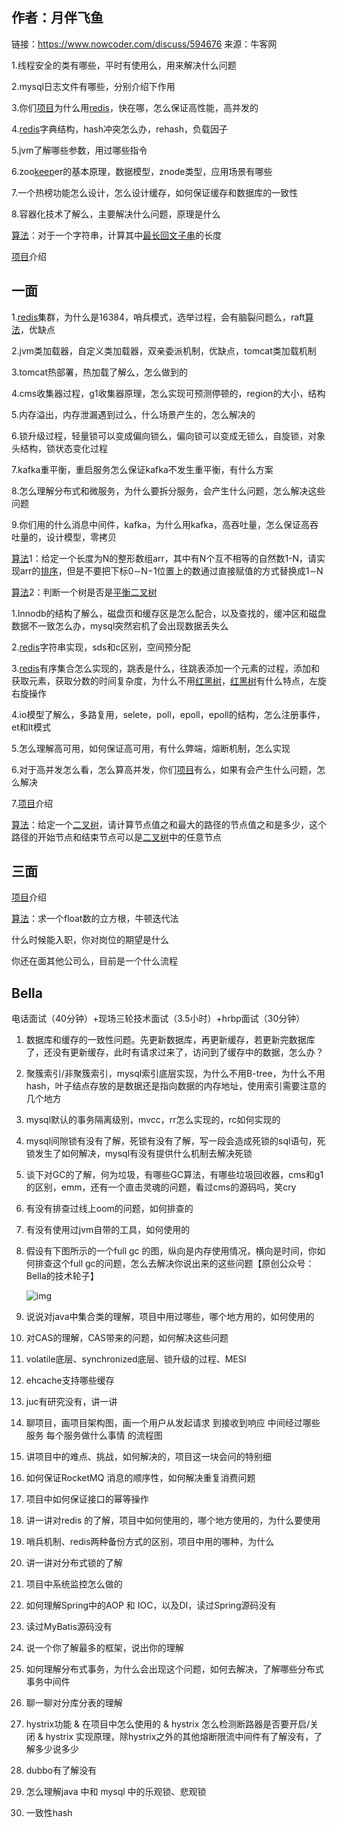 ## 作者：月伴飞鱼

链接：https://www.nowcoder.com/discuss/594676
来源：牛客网



1.线程安全的类有哪些，平时有使用么，用来解决什么问题 

 2.mysql日志文件有哪些，分别介绍下作用 

 3.你们[项目]()为什么用[redis]()，快在哪，怎么保证高性能，高并发的 

 4.[redis]()字典结构，hash冲突怎么办，rehash，负载因子 

 5.jvm了解哪些参数，用过哪些指令 

 6.zoo[keep]()er的基本原理，数据模型，znode类型，应用场景有哪些 

 7.一个热榜功能怎么设计，怎么设计缓存，如何保证缓存和数据库的一致性 

 8.容器化技术了解么，主要解决什么问题，原理是什么 

 [算法]()：对于一个字符串，计算其中[最长回文子串]()的长度 

 [项目]()介绍



## 一面 

 1.[redis]()集群，为什么是16384，哨兵模式，选举过程，会有脑裂问题么，raft[算法]()，优缺点 

 2.jvm类加载器，自定义类加载器，双亲委派机制，优缺点，tomcat类加载机制 

 3.tomcat热部署，热加载了解么，怎么做到的 

 4.cms收集器过程，g1收集器原理，怎么实现可预测停顿的，region的大小，结构 

 5.内存溢出，内存泄漏遇到过么，什么场景产生的，怎么解决的 

 6.锁升级过程，轻量锁可以变成偏向锁么，偏向锁可以变成无锁么，自旋锁，对象头结构，锁状态变化过程 

 7.kafka重平衡，重启服务怎么保证kafka不发生重平衡，有什么方案 

 8.怎么理解分布式和微服务，为什么要拆分服务，会产生什么问题，怎么解决这些问题 

 9.你们用的什么消息中间件，kafka，为什么用kafka，高吞吐量，怎么保证高吞吐量的，设计模型，零拷贝 

 [算法]()1：给定一个长度为N的整形数组arr，其中有N个互不相等的自然数1-N，请实现arr的[排序]()，但是不要把下标0∼N−1位置上的数通过直接赋值的方式替换成1∼N 

 [算法]()2：判断一个树是否是[平衡二叉树]()



1.Innodb的结构了解么，磁盘页和缓存区是怎么配合，以及查找的，缓冲区和磁盘数据不一致怎么办，mysql突然宕机了会出现数据丢失么 

 2.[redis]()字符串实现，sds和c区别，空间预分配 

 3.[redis]()有序集合怎么实现的，跳表是什么，往跳表添加一个元素的过程，添加和获取元素，获取分数的时间复杂度，为什么不用[红黑树]()，[红黑树]()有什么特点，左旋右旋操作 

 4.io模型了解么，多路复用，selete，poll，epoll，epoll的结构，怎么注册事件，et和lt模式 

 5.怎么理解高可用，如何保证高可用，有什么弊端，熔断机制，怎么实现 

 6.对于高并发怎么看，怎么算高并发，你们[项目]()有么，如果有会产生什么问题，怎么解决 

 7.[项目]()介绍 

 [算法]()：给定一个[二叉树]()，请计算节点值之和最大的路径的节点值之和是多少，这个路径的开始节点和结束节点可以是[二叉树]()中的任意节点

## 三面

[项目](https://www.nowcoder.com/jump/super-jump/word?word=项目)介绍

[算法](https://www.nowcoder.com/jump/super-jump/word?word=算法)：求一个float数的立方根，牛顿迭代法

什么时候能入职，你对岗位的期望是什么

你还在面其他公司么，目前是一个什么流程

## Bella

电话面试（40分钟）+现场三轮技术面试（3.5小时）+hrbp面试（30分钟）

1. 数据库和缓存的一致性问题。先更新数据库，再更新缓存，若更新完数据库了，还没有更新缓存，此时有请求过来了，访问到了缓存中的数据，怎么办？

2. 聚簇索引/非聚簇索引，mysql索引底层实现，为什么不用B-tree，为什么不用hash，叶子结点存放的是数据还是指向数据的内存地址，使用索引需要注意的几个地方

3. mysql默认的事务隔离级别，mvcc，rr怎么实现的，rc如何实现的

4. mysql间隙锁有没有了解，死锁有没有了解，写一段会造成死锁的sql语句，死锁发生了如何解决，mysql有没有提供什么机制去解决死锁

5. 谈下对GC的了解，何为垃圾，有哪些GC算法，有哪些垃圾回收器，cms和g1的区别，emm，还有一个直击灵魂的问题，看过cms的源码吗，笑cry

6. 有没有排查过线上oom的问题，如何排查的

7. 有没有使用过jvm自带的工具，如何使用的

8. 假设有下图所示的一个full gc 的图，纵向是内存使用情况，横向是时间，你如何排查这个full gc的问题，怎么去解决你说出来的这些问题【原创公众号：Bella的技术轮子】

   ![img](./面试的一点点感受（内含tmdj等面试题）_files/640(3))

9. 说说对java中集合类的理解，项目中用过哪些，哪个地方用的，如何使用的

10. 对CAS的理解，CAS带来的问题，如何解决这些问题

11. volatile底层、synchronized底层、锁升级的过程、MESI

12. ehcache支持哪些缓存

13. juc有研究没有，讲一讲

14. 聊项目，画项目架构图，画一个用户从发起请求 到接收到响应 中间经过哪些服务 每个服务做什么事情 的流程图

15. 讲项目中的难点、挑战，如何解决的，项目这一块会问的特别细

16. 如何保证RocketMQ 消息的顺序性，如何解决重复消费问题

17. 项目中如何保证接口的幂等操作

18. 讲一讲对redis 的了解，项目中如何使用的，哪个地方使用的，为什么要使用

19. 哨兵机制、redis两种备份方式的区别，项目中用的哪种，为什么

20. 讲一讲对分布式锁的了解

21. 项目中系统监控怎么做的

22. 如何理解Spring中的AOP 和 IOC，以及DI，读过Spring源码没有

23. 读过MyBatis源码没有

24. 说一个你了解最多的框架，说出你的理解

25. 如何理解分布式事务，为什么会出现这个问题，如何去解决，了解哪些分布式事务中间件

26. 聊一聊对分库分表的理解

27. hystrix功能  & 在项目中怎么使用的 & hystrix 怎么检测断路器是否要开启/关闭 & hystrix 实现原理，除hystrix之外的其他熔断限流中间件有了解没有，了解多少说多少

28. dubbo有了解没有

29. 怎么理解java 中和 mysql 中的乐观锁、悲观锁

30. 一致性hash